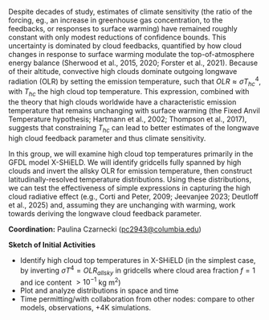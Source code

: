 Despite decades of study, estimates of climate sensitivity (the ratio of the forcing, eg., an increase in greenhouse gas concentration, to the feedbacks, or responses to surface warming) have remained roughly constant with only modest reductions of confidence bounds. This uncertainty is dominated by cloud feedbacks, quantified by how cloud changes in response to surface warming modulate the top-of-atmosphere energy balance (Sherwood et al., 2015, 2020; Forster et al., 2021). Because of their altitude, convective high clouds dominate outgoing longwave radiation (OLR) by setting the emission temperature, such that $OLR \approx \sigma T_{hc}^4$, with $T_{hc}$ the high cloud top temperature. This expression, combined with the theory that high clouds worldwide have a characteristic emission temperature that remains unchanging with surface warming (the Fixed Anvil Temperature hypothesis; Hartmann et al., 2002; Thompson et al., 2017), suggests that constraining $T_{hc}$ can lead to better estimates of the longwave high cloud feedback parameter and thus climate sensitivity.

In this group, we will examine high cloud top temperatures primarily in the GFDL model X-SHiELD. We will identify gridcells fully spanned by high clouds and invert the allsky OLR for emission temperature, then construct latitudinally-resolved temperature distributions. Using these distributions, we can test the effectiveness of simple expressions in capturing the high cloud radiative effect (e.g., Corti and Peter, 2009; Jeevanjee 2023; Deutloff et al., 2025) and, assuming they are unchanging with warming, work towards deriving the longwave cloud feedback parameter.

**Coordination:** Paulina Czarnecki (pc2943@columbia.edu)

**Sketch of Initial Activities**
- Identify high cloud top temperatures in X-SHiELD (in the simplest case, by inverting $\sigma T^4 = OLR_{allsky}$ in gridcells where cloud area fraction $f = 1$ and ice content $> 10^{-1}$ kg m<sup>2</sup>)
- Plot and analyze distributions in space and time 
- Time permitting/with collaboration from other nodes: compare to other models, observations, +4K simulations.
